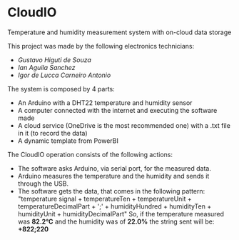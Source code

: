 # CloudIO
Temperature and humidity measurement system with on-cloud data storage

This project was made by the following electronics technicians:
  - <i>Gustavo Higuti de Souza</i>
  - <i>Ian Aguila Sanchez</i>
  - <i>Igor de Lucca Carneiro Antonio</i>

The system is composed by 4 parts:
  - An Arduino with a DHT22 temperature and humidity sensor
  - A computer connected with the internet and executing the software made
  - A cloud service (OneDrive is the most recommended one) with a .txt file in it (to record the data)
  - A dynamic template from PowerBI

The CloudIO operation consists of the following actions:
  - The software asks Arduino, via serial port, for the measured data.
  - Arduino measures the temperature and the humidity and sends it through the USB.
  - The software gets the data, that comes in the following pattern:
    "temperature signal + temperatureTen + temperatureUnit + temperatureDecimalPart + ';' + humidityHundred + humidityTen + humidityUnit + humidityDecimalPart"
    So, if the temperature measured was <b>82.2°C</b> and the humidity was of <b>22.0%</b> the string sent will be: <b>+822;220</b>
  
